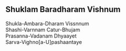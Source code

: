## Shuklam Baradharam Vishnum


Shukla-Ambara-Dharam Vissnnum  
Shashi-Varnnam Catur-Bhujam  
Prasanna-Vadanam Dhyaayet  
Sarva-Vighno[a-U]pashaantaye

